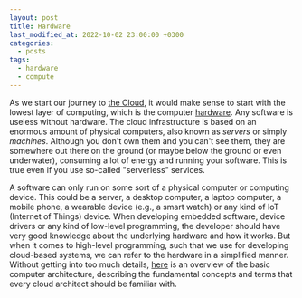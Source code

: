 ```yaml
---
layout: post
title: Hardware
last_modified_at: 2022-10-02 23:00:00 +0300
categories: 
  - posts
tags:
  - hardware
  - compute
---
```

As we start our journey to [the Cloud](/wiki/cloud), it would make sense to start with the lowest layer of computing, which is the computer [hardware](/wiki/hardware). Any software is useless without hardware. The cloud infrastructure is based on an enormous amount of physical computers, also known as *servers* or simply *machines*. Although you don't own them and you can't see them, they are somewhere out there on the ground (or maybe below the ground or even underwater), consuming a lot of energy and running your software. This is true even if you use so-called "serverless" services. 

A software can only run on some sort of a physical computer or computing device. This could be a server, a desktop computer, a laptop computer, a mobile phone, a wearable device (e.g., a smart watch) or any kind of IoT (Internet of Things) device. When developing embedded software, device drivers or any kind of low-level programming, the developer should have very good knowledge about the underlying hardware and how it works. But when it comes to high-level programming, such that we use for developing cloud-based systems, we can refer to the hardware in a simplified manner. Without getting into too much details, [here](/wiki/hardware) is an overview of the basic computer architecture, describing the fundamental concepts and terms that every cloud architect should be familiar with. 

